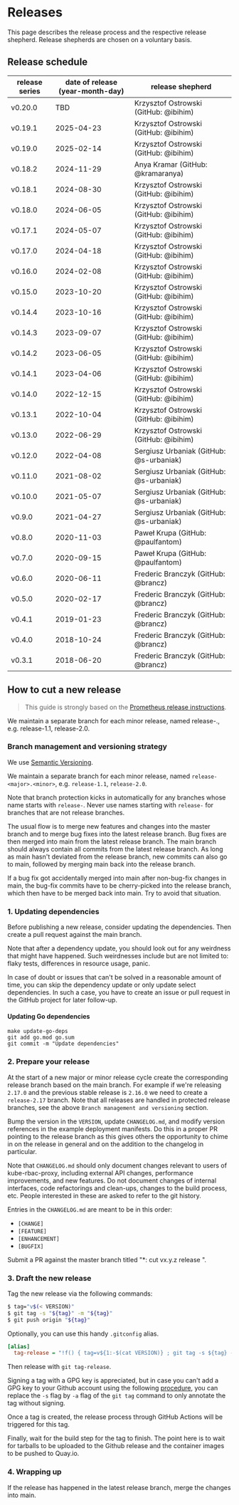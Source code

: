 # Releases

This page describes the release process and the respective release shepherd.
Release shepherds are chosen on a voluntary basis.

## Release schedule

| release series | date of release (year-month-day) | release shepherd                        |
|----------------|----------------------------------|-----------------------------------------|
| v0.20.0        | TBD                              | Krzysztof Ostrowski (GitHub: @ibihim)   |
| v0.19.1        | 2025-04-23                       | Krzysztof Ostrowski (GitHub: @ibihim)   |
| v0.19.0        | 2025-02-14                       | Krzysztof Ostrowski (GitHub: @ibihim)   |
| v0.18.2        | 2024-11-29                       | Anya Kramar (GitHub: @kramaranya)       |
| v0.18.1        | 2024-08-30                       | Krzysztof Ostrowski (GitHub: @ibihim)   |
| v0.18.0        | 2024-06-05                       | Krzysztof Ostrowski (GitHub: @ibihim)   |
| v0.17.1        | 2024-05-07                       | Krzysztof Ostrowski (GitHub: @ibihim)   |
| v0.17.0        | 2024-04-18                       | Krzysztof Ostrowski (GitHub: @ibihim)   |
| v0.16.0        | 2024-02-08                       | Krzysztof Ostrowski (GitHub: @ibihim)   |
| v0.15.0        | 2023-10-20                       | Krzysztof Ostrowski (GitHub: @ibihim)   |
| v0.14.4        | 2023-10-16                       | Krzysztof Ostrowski (GitHub: @ibihim)   |
| v0.14.3        | 2023-09-07                       | Krzysztof Ostrowski (GitHub: @ibihim)   |
| v0.14.2        | 2023-06-05                       | Krzysztof Ostrowski (GitHub: @ibihim)   |
| v0.14.1        | 2023-04-06                       | Krzysztof Ostrowski (GitHub: @ibihim)   |
| v0.14.0        | 2022-12-15                       | Krzysztof Ostrowski (GitHub: @ibihim)   |
| v0.13.1        | 2022-10-04                       | Krzysztof Ostrowski (GitHub: @ibihim)   |
| v0.13.0        | 2022-06-29                       | Krzysztof Ostrowski (GitHub: @ibihim)   |
| v0.12.0        | 2022-04-08                       | Sergiusz Urbaniak (GitHub: @s-urbaniak) |
| v0.11.0        | 2021-08-02                       | Sergiusz Urbaniak (GitHub: @s-urbaniak) |
| v0.10.0        | 2021-05-07                       | Sergiusz Urbaniak (GitHub: @s-urbaniak) |
| v0.9.0         | 2021-04-27                       | Sergiusz Urbaniak (GitHub: @s-urbaniak) |
| v0.8.0         | 2020-11-03                       | Paweł Krupa (GitHub: @paulfantom)       |
| v0.7.0         | 2020-09-15                       | Paweł Krupa (GitHub: @paulfantom)       |
| v0.6.0         | 2020-06-11                       | Frederic Branczyk (GitHub: @brancz)     |
| v0.5.0         | 2020-02-17                       | Frederic Branczyk (GitHub: @brancz)     |
| v0.4.1         | 2019-01-23                       | Frederic Branczyk (GitHub: @brancz)     |
| v0.4.0         | 2018-10-24                       | Frederic Branczyk (GitHub: @brancz)     |
| v0.3.1         | 2018-06-20                       | Frederic Branczyk (GitHub: @brancz)     |

## How to cut a new release

> This guide is strongly based on the [Prometheus release instructions](https://github.com/prometheus/prometheus/blob/main/RELEASE.md).

We maintain a separate branch for each minor release, named release-<major>.<minor>, e.g. release-1.1, release-2.0.

### Branch management and versioning strategy

We use [Semantic Versioning](https://semver.org/).

We maintain a separate branch for each minor release, named `release-<major>.<minor>`, e.g. `release-1.1`, `release-2.0`.

Note that branch protection kicks in automatically for any branches whose name starts with `release-`. Never use names starting with `release-` for branches that are not release branches.

The usual flow is to merge new features and changes into the master branch and
to merge bug fixes into the latest release branch. Bug fixes are then merged
into main from the latest release branch. The main branch should always contain
all commits from the latest release branch. As long as main hasn't deviated from
the release branch, new commits can also go to main, followed by merging main
back into the release branch.

If a bug fix got accidentally merged into main after non-bug-fix changes in
main, the bug-fix commits have to be cherry-picked into the release branch,
which then have to be merged back into main. Try to avoid that situation.

### 1. Updating dependencies

Before publishing a new release, consider updating the dependencies. Then create
a pull request against the main branch.

Note that after a dependency update, you should look out for any weirdness that
might have happened. Such weirdnesses include but are not limited to: flaky
tests, differences in resource usage, panic.

In case of doubt or issues that can't be solved in a reasonable amount of time,
you can skip the dependency update or only update select dependencies. In such a
case, you have to create an issue or pull request in the GitHub project for
later follow-up.

#### Updating Go dependencies

```
make update-go-deps
git add go.mod go.sum
git commit -m "Update dependencies"
```

### 2. Prepare your release

At the start of a new major or minor release cycle create the corresponding
release branch based on the main branch. For example if we're releasing `2.17.0`
and the previous stable release is `2.16.0` we need to create a `release-2.17`
branch. Note that all releases are handled in protected release branches, see
the above `Branch management and versioning` section.

Bump the version in the `VERSION`, update `CHANGELOG.md`, and modify version references in the example deployment manifests.
Do this in a proper PR pointing to the release branch as this gives others the opportunity to
chime in on the release in general and on the addition to the changelog in
particular.

Note that `CHANGELOG.md` should only document changes relevant to users of
kube-rbac-proxy, including external API changes, performance improvements, and
new features. Do not document changes of internal interfaces, code refactorings
and clean-ups, changes to the build process, etc. People interested in these are
asked to refer to the git history.

Entries in the `CHANGELOG.md` are meant to be in this order:

* `[CHANGE]`
* `[FEATURE]`
* `[ENHANCEMENT]`
* `[BUGFIX]`

Submit a PR against the master branch titled "*: cut vx.y.z release ".

### 3. Draft the new release

Tag the new release via the following commands:

```bash
$ tag="v$(< VERSION)"
$ git tag -s "${tag}" -m "${tag}"
$ git push origin "${tag}"
```

Optionally, you can use this handy `.gitconfig` alias.

```ini
[alias]
  tag-release = "!f() { tag=v${1:-$(cat VERSION)} ; git tag -s ${tag} -m ${tag} && git push origin ${tag}; }; f"
```

Then release with `git tag-release`.

Signing a tag with a GPG key is appreciated, but in case you can't add a GPG key
to your Github account using the following
[procedure](https://help.github.com/articles/generating-a-gpg-key/), you can
replace the `-s` flag by `-a` flag of the `git tag` command to only annotate the
tag without signing.

Once a tag is created, the release process through GitHub Actions will be
triggered for this tag.

Finally, wait for the build step for the tag to finish. The point here is to
wait for tarballs to be uploaded to the Github release and the container images
to be pushed to Quay.io.

### 4. Wrapping up

If the release has happened in the latest release branch, merge the changes into
main.
